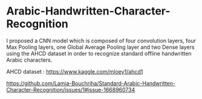 # Arabic-Handwritten-Character-Recognition

I proposed a CNN model which is composed of four convolution layers, four Max Pooling layers, one Global Average Pooling layer and two Dense layers using the AHCD dataset in order to recognize standard offline handwritten Arabic characters.

AHCD dataset : https://www.kaggle.com/mloey1/ahcd1

https://github.com/Lamia-Bouchriha/Standard-Arabic-Handwritten-Character-Recognition/issues/1#issue-1668960734
